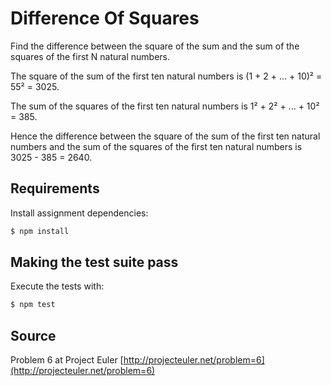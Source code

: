 # Difference Of Squares

Find the difference between the square of the sum and the sum of the squares of the first N natural numbers.

The square of the sum of the first ten natural numbers is
(1 + 2 + ... + 10)² = 55² = 3025.

The sum of the squares of the first ten natural numbers is
1² + 2² + ... + 10² = 385.

Hence the difference between the square of the sum of the first
ten natural numbers and the sum of the squares of the first ten
natural numbers is 3025 - 385 = 2640.

## Requirements

Install assignment dependencies:

```bash
$ npm install
```

## Making the test suite pass

Execute the tests with:

```bash
$ npm test
```


## Source

Problem 6 at Project Euler [http://projecteuler.net/problem=6](http://projecteuler.net/problem=6)
